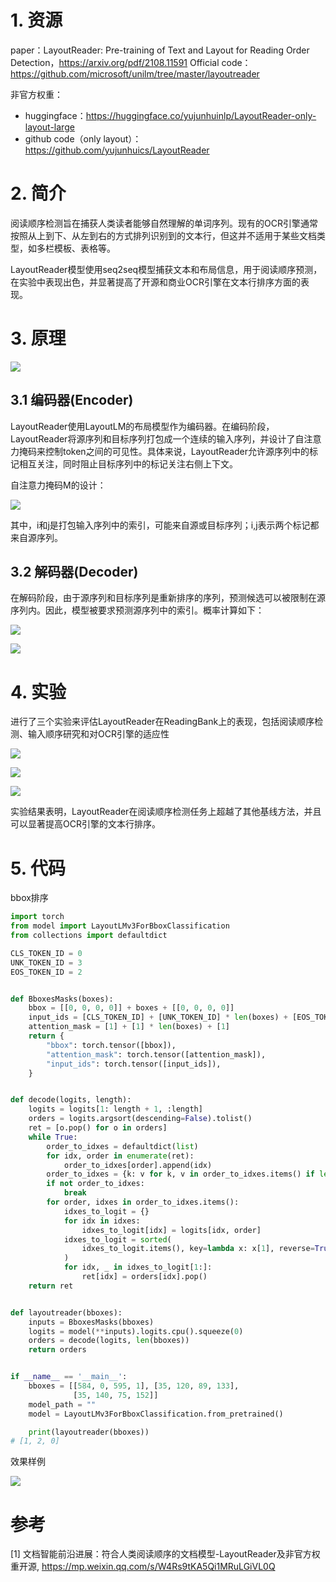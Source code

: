 # 1. 资源

paper：LayoutReader: Pre-training of Text and Layout for Reading Order Detection，https://arxiv.org/pdf/2108.11591
Official code：https://github.com/microsoft/unilm/tree/master/layoutreader

非官方权重：
- huggingface：https://huggingface.co/yujunhuinlp/LayoutReader-only-layout-large
- github code（only layout）：https://github.com/yujunhuics/LayoutReader

# 2. 简介

阅读顺序检测旨在捕获人类读者能够自然理解的单词序列。现有的OCR引擎通常按照从上到下、从左到右的方式排列识别到的文本行，但这并不适用于某些文档类型，如多栏模板、表格等。

LayoutReader模型使用seq2seq模型捕获文本和布局信息，用于阅读顺序预测，在实验中表现出色，并显著提高了开源和商业OCR引擎在文本行排序方面的表现。

# 3. 原理

![](.02_LayoutReader_images/模型架构.png)

## 3.1 编码器(Encoder)

LayoutReader使用LayoutLM的布局模型作为编码器。在编码阶段，LayoutReader将源序列和目标序列打包成一个连续的输入序列，并设计了自注意力掩码来控制token之间的可见性。具体来说，LayoutReader允许源序列中的标记相互关注，同时阻止目标序列中的标记关注右侧上下文。

自注意力掩码M的设计：

![](.02_LayoutReader_images/掩码设计.png)

其中，i和j是打包输入序列中的索引，可能来自源或目标序列；i,j表示两个标记都来自源序列。

## 3.2 解码器(Decoder)

在解码阶段，由于源序列和目标序列是重新排序的序列，预测候选可以被限制在源序列内。因此，模型被要求预测源序列中的索引。概率计算如下：

![](.02_LayoutReader_images/解码器公式.png)

![](.02_LayoutReader_images/解码器公式介绍.png)

# 4. 实验

进行了三个实验来评估LayoutReader在ReadingBank上的表现，包括阅读顺序检测、输入顺序研究和对OCR引擎的适应性

![](.02_LayoutReader_images/实验结果1.png)

![](.02_LayoutReader_images/实验结果2.png)

![](.02_LayoutReader_images/实验结果3.png)

实验结果表明，LayoutReader在阅读顺序检测任务上超越了其他基线方法，并且可以显著提高OCR引擎的文本行排序。

# 5. 代码

bbox排序

```python
import torch
from model import LayoutLMv3ForBboxClassification
from collections import defaultdict

CLS_TOKEN_ID = 0
UNK_TOKEN_ID = 3
EOS_TOKEN_ID = 2


def BboxesMasks(boxes):
    bbox = [[0, 0, 0, 0]] + boxes + [[0, 0, 0, 0]]
    input_ids = [CLS_TOKEN_ID] + [UNK_TOKEN_ID] * len(boxes) + [EOS_TOKEN_ID]
    attention_mask = [1] + [1] * len(boxes) + [1]
    return {
        "bbox": torch.tensor([bbox]),
        "attention_mask": torch.tensor([attention_mask]),
        "input_ids": torch.tensor([input_ids]),
    }


def decode(logits, length):
    logits = logits[1: length + 1, :length]
    orders = logits.argsort(descending=False).tolist()
    ret = [o.pop() for o in orders]
    while True:
        order_to_idxes = defaultdict(list)
        for idx, order in enumerate(ret):
            order_to_idxes[order].append(idx)
        order_to_idxes = {k: v for k, v in order_to_idxes.items() if len(v) > 1}
        if not order_to_idxes:
            break
        for order, idxes in order_to_idxes.items():
            idxes_to_logit = {}
            for idx in idxes:
                idxes_to_logit[idx] = logits[idx, order]
            idxes_to_logit = sorted(
                idxes_to_logit.items(), key=lambda x: x[1], reverse=True
            )
            for idx, _ in idxes_to_logit[1:]:
                ret[idx] = orders[idx].pop()
    return ret


def layoutreader(bboxes):
    inputs = BboxesMasks(bboxes)
    logits = model(**inputs).logits.cpu().squeeze(0)
    orders = decode(logits, len(bboxes))
    return orders


if __name__ == '__main__':
    bboxes = [[584, 0, 595, 1], [35, 120, 89, 133],
              [35, 140, 75, 152]]
    model_path = ""
    model = LayoutLMv3ForBboxClassification.from_pretrained()

    print(layoutreader(bboxes))
# [1, 2, 0]
```

效果样例

![](.02_LayoutReader_images/效果样例.png)

# 参考

[1] 文档智能前沿进展：符合人类阅读顺序的文档模型-LayoutReader及非官方权重开源, https://mp.weixin.qq.com/s/W4Rs9tKA5Qi1MRuLGiVL0Q